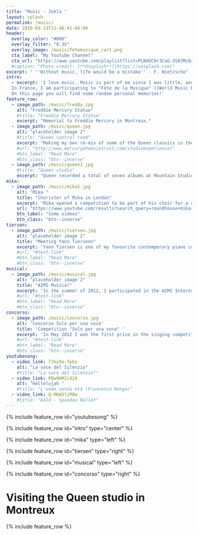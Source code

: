```yaml
---
title: "Music - Jokla "
layout: splash
permalink: /music/
date: 2016-03-23T11:48:41-04:00
header:
  overlay_color: "#000"
  overlay_filter: "0.35"
  overlay_image: /music/fetemusique_cart.png
  cta_label: "My Youtube Channel"
  cta_url: "https://www.youtube.com/playlist?list=PLNdUC0r3CaG-3S0JMcQrkEdAqhdjWKiq_"
  #caption: "Photo credit: [**Unsplash**](https://unsplash.com)"
excerpt: " ''Without music, life would be a mistake'' - F. Nietzsche"
intro: 
  - excerpt: 'I love music. Music is part of me since I was little, and it will always be. I started to sing when I was seven years old, and I  am still doing it! I joined the polyphonic choir  "[JanuaVox](https://it.wikipedia.org/wiki/JanuaVox)" (2001-2003) and “[I polifonici di Genova](http://www.polifonicidigenova.org/2009/index.php)” (2003 - 2008) in Genoa. Later I got interested in contemporary music, and I have begun to take pop/rock singing lesson. I competed in several competitions in Genoa, joined some groups, and sang to wedding and party. I attended to the [AIMS Summer School](http://www.aims.uk.com/) Eastbourne (UK) attending the following courses: Cabaret class, Vocal Technique and Musical class.
  In France, I am participating to "Fête de la Musique" ([World Music Day](https://en.wikipedia.org/wiki/F%C3%AAte_de_la_Musique)) and recently I am creating a home recording studio to record acoustic pieces (piano and voice).
  On this page you will find some random personal memories!'
feature_row:
  - image_path: /music/freddy.jpg
    alt: "Freddie Mercury Statue"
    #title: "Freddie Mercury Statue"
    excerpt: "Memorial to Freddie Mercury in Montreux."
  - image_path: /music/queen.jpg
    alt: "placeholder image 2"
    #title: "Queen control room"
    excerpt: "Making my own re-mix of some of the Queen classics in the control room."
    #url: "http://www.mercuryphoenixtrust.com/studioexperience/"
    #btn_label: "Read More"
    #btn_class: "btn--inverse"
  - image_path: /music/queen1.jpg
    #title: "Queen studio"
    excerpt: "Queen recorded a total of seven albums at Mountain Studios."
mika:
  - image_path: /music/mika1.jpg
    alt: "Mika "
    title: "Chorister of Mika in London"
    excerpt: 'Mika opened a competition to be part of his choir for a concert in London. I decided to participate in the audition and finally I was chosen! I met a lot of nice people, learned my part with the members of the band (mainly with the guitarist Tim Van Der Kuil, who plays guitar for Adele too), danced and sang with Mika on the [Roundhouse](http://www.roundhouse.org.uk/) stage!  It was an excellent experience that I will never forget. [Here](https://www.flickr.com/photos/770/8271183487/in/album-72157632254422212/) some nice pictures! '
    url: "https://www.youtube.com/results?search_query=roundhouse+mika+2012"
    btn_label: "Some videos"
    btn_class: "btn--inverse"
tiersen:
  - image_path: /music/tiersen.jpg
    alt: "placeholder image 2"
    title: "Meeting Yann Tiersenn"
    excerpt: 'Yann Tiersen is one of my favourite contemporary piano composers, you may know him thanks to the [soundtrack](https://www.youtube.com/watch?v=7d1pfcYkCqI&list=PLA116EF3328E17501) of the film Amélie. During his Midsummer Cycling Tour in Brittany, he stopped at the Blind Spot Records in Rennes, where I had the opportunity to have a nice talk with him. His new album, called [Eusa](http://eusasound.bzh/#firstPage) is comprised of 10 new solo piano pieces inspired by locations on the island of Ushant in Brittany, where Tiersen lives.'
    #url: "#test-link"
    #btn_label: "Read More"
    #btn_class: "btn--inverse"
musical:
  - image_path: /music/musical.jpg
    alt: "placeholder image 2"
    title: "AIMS Musical"
    excerpt: 'In the summer of 2012, I participated in the AIMS International Music School on the campus of Eastbourne College, where I performed in a musical called “I wanna be bad”. I played a part of an Italian guy named Fabrizio and sang in a duet the piece “Say It Somehow” from the musical “The Light On The Piazza".'
    #url: "#test-link"
    #btn_label: "Read More"
    #btn_class: "btn--inverse"
concorso:
  - image_path: /music/concorso.jpg
    alt: 'Concorso Solo per una voce'
    title: 'Competition "Solo per una voce" '
    excerpt: 'In May 2012 I won the first price in the singing competition "Solo per una voce", organized by the [Arti’s Scuola d’Arte e Spettacolo](http://www.scuolaartis.com/) in Genoa. The jury was headed by [Tiziana TOSCA Donati](https://it.wikipedia.org/wiki/Tosca_(cantante)), Italian singer and actress. I sang a classical Italian piece called [La voce del silenzio](https://en.wikipedia.org/wiki/Silent_Voices_(Dionne_Warwick_song)), presented for the first time at the Festival of Sanremo 1968 in the interpretation of Tony Del Monaco and as "Silent Voices" by Dionne Warwick. [Here](https://youtu.be/7JkyOa-fpbs) you can find the video of the final.'
    #url: "#test-link"
    #btn_label: "Read More"
    #btn_class: "btn--inverse"
youtubesong:
  - video_link: 7JkyOa-fpbs
    alt: "La voce del Silenzio"
    #title: "La voce del Silenzio""
  - video_link: PBw9HMJi928
    alt: "Hallelujah "
    #title: "L'uomo senza età (Francesco Renga)"
  - video_link: Q-M6W1ljM8w
    #title: "Gold - Spandau Ballet"
---
```


{% include feature_row id="youtubesong" %}

{% include feature_row id="intro" type="center" %}

{% include feature_row id="mika" type="left" %}

{% include feature_row id="tiersen" type="right" %}

{% include feature_row id="musical" type="left" %}

{% include feature_row id="concorso" type="right" %}

# Visiting the Queen studio in Montreux

{% include feature_row %}


